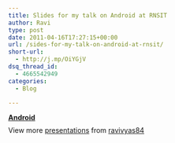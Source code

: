 ```yaml
---
title: Slides for my talk on Android at RNSIT
author: Ravi
type: post
date: 2011-04-16T17:27:15+00:00
url: /sides-for-my-talk-on-android-at-rnsit/
short-url:
  - http://j.mp/OiYGjV
dsq_thread_id:
  - 4665542949
categories:
  - Blog

---
```

<div style="width:425px" id="__ss_7650022">
  <strong style="display:block;margin:12px 0 4px"><a href="http://www.slideshare.net/ravivyas84/android-7650022" title="Android">Android</a></strong> 
  
  <div style="padding:5px 0 12px">
    View more <a href="http://www.slideshare.net/">presentations</a> from <a href="http://www.slideshare.net/ravivyas84">ravivyas84</a>
  </div></p>
</div>